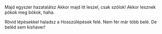 Majd egyszer hazatalálsz
Akkor majd itt leszel, csak szólok!
Akkor lesznek pókok meg bókok, haha.


Rövid lépésekkel haladsz a Hosszúlépések felé.
Nem fér már több belé.
De beléd sem kishaver!